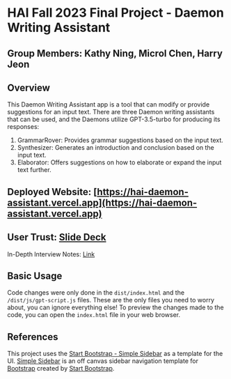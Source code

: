 # HAI Fall 2023 Final Project - Daemon Writing Assistant

## Group Members: Kathy Ning, Microl Chen, Harry Jeon

## Overview
This Daemon Writing Assistant app is a tool that can modify or provide suggestions for an input text. There are three Daemon writing assistants that can be used, and the Daemons utilize GPT-3.5-turbo for producing its responses: 
1. GrammarRover: Provides grammar suggestions based on the input text.
2. Synthesizer: Generates an introduction and conclusion based on the input text.
3. Elaborator: Offers suggestions on how to elaborate or expand the input text further.

## Deployed Website: [https://hai-daemon-assistant.vercel.app](https://hai-daemon-assistant.vercel.app)

## User Trust: [Slide Deck](https://docs.google.com/presentation/d/1sMaC5hp3DbTkcZ3Liu3pyQayfnYOQ5O9yW_cI6c2lKo/edit?usp=sharing)
In-Depth Interview Notes: [Link](https://docs.google.com/document/d/1zb6RG5iX2--QAeSC0GGqJ0JabR55vvnENJiyZY7nAss/edit?usp=sharing)

## Basic Usage

Code changes were only done in the `dist/index.html` and the `/dist/js/gpt-script.js` files. These are the only files you need to worry about, you can ignore everything else! To preview the changes made to the code, you can open the `index.html` file in your web browser.

## References

This project uses the [Start Bootstrap - Simple Sidebar](https://startbootstrap.com/template/simple-sidebar/) as a template for the UI. [Simple Sidebar](https://startbootstrap.com/template/simple-sidebar/) is an off canvas sidebar navigation template for [Bootstrap](https://getbootstrap.com/) created by [Start Bootstrap](https://startbootstrap.com/).
